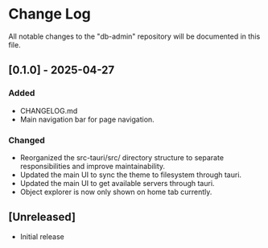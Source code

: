 # Change Log

All notable changes to the "db-admin" repository will be documented in this file.

## [0.1.0] - 2025-04-27

### Added

- CHANGELOG.md
- Main navigation bar for page navigation.

### Changed

- Reorganized the src-tauri/src/ directory structure to separate responsibilities and improve maintainability.
- Updated the main UI to sync the theme to filesystem through tauri.
- Updated the main UI to get available servers through tauri.
- Object explorer is now only shown on home tab currently.

## [Unreleased]

- Initial release
